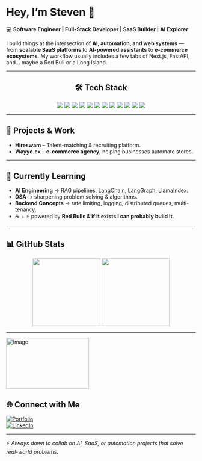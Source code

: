 # Hey, I’m Steven 👋  

💻 **Software Engineer | Full-Stack Developer | SaaS Builder | AI Explorer**  

I build things at the intersection of **AI, automation, and web systems** — from **scalable SaaS platforms** to **AI-powered assistants** to **e-commerce ecosystems**. My workflow usually includes a few tabs of Next.js, FastAPI, and… maybe a Red Bull or a Long Island.  

---
<div align="center">

  <h2>🛠️ Tech Stack</h2>

  <img src="https://img.shields.io/badge/Next.js-000000?style=for-the-badge&logo=next.js&logoColor=white" />
  <img src="https://img.shields.io/badge/React-20232A?style=for-the-badge&logo=react&logoColor=61DAFB" />
  <img src="https://img.shields.io/badge/FastAPI-005571?style=for-the-badge&logo=fastapi" />
  <img src="https://img.shields.io/badge/Python-3776AB?style=for-the-badge&logo=python&logoColor=white" />
  <img src="https://img.shields.io/badge/Node.js-339933?style=for-the-badge&logo=node.js&logoColor=white" />
  <img src="https://img.shields.io/badge/PostgreSQL-316192?style=for-the-badge&logo=postgresql&logoColor=white" />
  <img src="https://img.shields.io/badge/MongoDB-4EA94B?style=for-the-badge&logo=mongodb&logoColor=white" />
  <img src="https://img.shields.io/badge/Redis-DC382D?style=for-the-badge&logo=redis&logoColor=white" />
  <img src="https://img.shields.io/badge/Docker-2496ED?style=for-the-badge&logo=docker&logoColor=white" />
  <img src="https://img.shields.io/badge/Azure-0089D6?style=for-the-badge&logo=microsoft-azure&logoColor=white" />
  <img src="https://img.shields.io/badge/TailwindCSS-38B2AC?style=for-the-badge&logo=tailwind-css&logoColor=white" />
  <img src="https://img.shields.io/badge/DigitalOcean-0080FF?style=for-the-badge&logo=digitalocean&logoColor=white" />

</div>

---

## 🚀 Projects & Work   
- **Hireswam** – Talent-matching & recruiting platform.  
- **Wayyo.cx** – **e-commerce agency**, helping businesses automate stores.    
---

## 🌱 Currently Learning  
- **AI Engineering** → RAG pipelines, LangChain, LangGraph, LlamaIndex.  
- **DSA** → sharpening problem solving & algorithms.  
- **Backend Concepts** → rate limiting, logging, distributed queues, multi-tenancy.  
- ☕ + ⚡ powered by **Red Bulls & if it exists i can probably build it**.  

---

## 📊 GitHub Stats  

<div align="center">

 
  <img src="https://github-readme-stats.vercel.app/api/top-langs/?username=king-kanda&layout=compact&theme=radical" height="180em" />
  <img src="https://streak-stats.demolab.com?user=king-kanda&theme=radical&date_format=j%20M%5B%20Y%5D" height="180em" />

</div>

---

<img width="220" height="135" alt="image" src="https://github.com/user-attachments/assets/9248ce94-ecbc-46af-8628-853f0013edf7" />


## 🌐 Connect with Me  

[![Portfolio](https://img.shields.io/badge/Portfolio-000000?style=for-the-badge&logo=vercel&logoColor=white)](https://your-portfolio-link.com)  
[![LinkedIn](https://img.shields.io/badge/LinkedIn-0077B5?style=for-the-badge&logo=linkedin&logoColor=white)](https://www.linkedin.com/in/YOUR-LINKEDIN)  

---

⚡ *Always down to collab on AI, SaaS, or automation projects that solve real-world problems.*  

